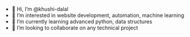 - 👋 Hi, I’m @khushi-dalal
- 👀 I’m interested in website development, automation, machine learning
- 🌱 I’m currently learning advanced python, data structures 
- 💞️ I’m looking to collaborate on any technical project

